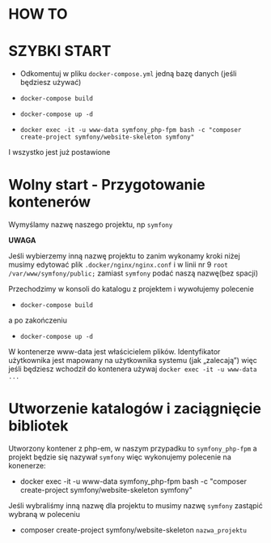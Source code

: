 HOW TO
==================================

# SZYBKI START #

* Odkomentuj w pliku `docker-compose.yml` jedną bazę danych (jeśli będziesz używać)

* `docker-compose build`

* `docker-compose up -d`

* `docker exec -it -u www-data symfony_php-fpm bash -c "composer create-project symfony/website-skeleton symfony"`

I wszystko jest już postawione

# Wolny start - Przygotowanie kontenerów #

Wymyślamy nazwę naszego projektu, np `symfony`

**UWAGA**

Jeśli wybierzemy inną nazwę projektu to zanim wykonamy kroki niżej musimy edytować plik `.docker/nginx/nginx.conf`
i w linii nr 9 `root /var/www/symfony/public;` zamiast `symfony` podać naszą nazwę(bez spacji)

Przechodzimy w konsoli do katalogu z projektem i wywołujemy polecenie

* `docker-compose build`

a po zakończeniu

* `docker-compose up -d`

W kontenerze www-data jest właścicielem plików. Identyfikator użytkownika jest mapowany na użytkownika systemu (jak „zalecają”)
więc jeśli będziesz wchodził do kontenera używaj `docker exec -it -u www-data ...`

# Utworzenie katalogów i zaciągnięcie bibliotek #

Utworzony kontener z php-em, w naszym przypadku to `symfony_php-fpm`
a projekt będzie się nazywał `symfony` więc wykonujemy polecenie na konenerze:

* docker exec -it -u www-data symfony_php-fpm bash -c "composer create-project symfony/website-skeleton symfony"

Jeśli wybraliśmy inną nazwę dla projektu to musimy nazwę `symfony` zastąpić wybraną w poleceniu

* composer create-project symfony/website-skeleton `nazwa_projektu`
